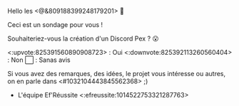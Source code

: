 Hello les <@&809188399248179201> :wave:

Ceci est un sondage pour vous !

Souhaiteriez-vous la création d'un Discord Pex ? 😮

<:upvote:825391560890908723> : Oui
<:downvote:825392113260560404> : Non
:white_large_square: : Sanas avis

Si vous avez des remarques, des idées, le projet vous intéresse ou autres, on en parle dans <#1032104443845562368> ;)

- L'équipe Ef'Réussite <:efreussite:1014522753321287763>
